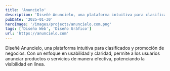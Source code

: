 ```yaml
---
title: 'Anuncielo'
description: 'Diseñé Anuncielo, una plataforma intuitiva para clasificados y promoción de negocios. Con un enfoque en usabilidad y claridad, permite a los usuarios anunciar productos o servicios de manera efectiva, potenciando la visibilidad en línea.'
pubDate: '2025-01-30'
heroImage: '/images/projects/anuncielo.com.png'
tags: ['Diseño Web', 'Diseño Gráfico']
url: 'https://anuncielo.com'
---
```


Diseñé Anuncielo, una plataforma intuitiva para clasificados y promoción de negocios. Con un enfoque en usabilidad y claridad, permite a los usuarios anunciar productos o servicios de manera efectiva, potenciando la visibilidad en línea.